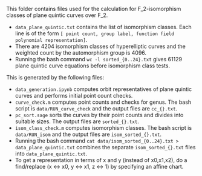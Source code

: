 This folder contains files used for the calculation for F_2-isomorphism classes of plane quintic curves over F_2.

- ```data_plane_quintic.txt``` contains the list of isomorphism classes. Each line is of the form ```[ point count, group label, function field polynomial representation]```.
- There are 4204 isomorphism classes of hyperelliptic curves and the weighted count by the automorphism group is 4096.
- Running the bash command ```wc -l sorted_{0..24}.txt``` gives 61129 plane quintic curve equations before isomorphism class tests.

This is generated by the following files:
- ```data_generation.ipynb``` computes orbit representatives of plane quintic curves and performs initial point count checks.
- ```curve_check.m``` computes point counts and checks for genus. The bash script is ```data/RUN_curve_check``` and the output files are ```cc_{}.txt```.
- ```pc_sort.sage``` sorts the curves by their point counts and divides into suitable sizes. The output files are ```sorted_{}.txt```.
- ```isom_class_check.m``` computes isomorphism classes. The bash script is ```data/RUN_isom``` and the output files are ```isom_sorted_{}.txt```.
- Running the bash command ```cat data/isom_sorted_{0..24}.txt > data_plane_quintic.txt``` combines the separate ```isom_sorted_{}.txt``` files into ```data_plane_quintic.txt```.
- To get a representation in terms of x and y (instead of x0,x1,x2), do a find/replace (x <-> x0, y <-> x1, z <-> 1) by specifying an affine chart.
